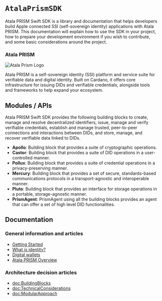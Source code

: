 # ``AtalaPrismSDK``

Atala PRISM Swift SDK is a library and documentation that helps developers build Apple connected SSI (self-sovereign identity) applications with Atala PRISM. This documentation will explain how to use the SDK in your project, how to prepare your development environment if you wish to contribute, and some basic considerations around the project.

### Atala PRISM

![Atala Prism Logo](logo)

Atala PRISM is a self-sovereign identity (SSI) platform and service suite for verifiable data and digital identity. Built on Cardano, it offers core infrastructure for issuing DIDs and verifiable credentials, alongside tools and frameworks to help expand your ecosystem.

## Modules / APIs

Atala PRISM Swift SDK provides the following building blocks to create, manage and resolve decentralized identifiers, issue, manage and verify verifiable credentials, establish and manage trusted, peer-to-peer connections and interactions between DIDs, and store, manage, and recover verifiable data linked to DIDs.

- __Apollo__: Building block that provides a suite of cryptographic operations.
- __Castor__: Building block that provides a suite of DID operations in a user-controlled manner.
- __Pollux__: Building block that provides a suite of credential operations in a privacy-preserving manner.
- __Mercury__: Building block that provides a set of secure, standards-based communications protocols in a transport-agnostic and interoperable manner.
- __Pluto__: Building block that provides an interface for storage operations in a portable, storage-agnostic manner.
- __PrismAgent__: PrismAgent using all the building blocks provides an agent that can offer a set of high level DID functionalities.

## Documentation

### General information and articles

- [Getting Started](https://docs.atalaprism.io/docs/getting-started)
- [What is identity?](https://docs.atalaprism.io/docs/concepts/what-is-identity)
- [Digital wallets](https://docs.atalaprism.io/docs/concepts/digital-wallets)
- [Atala PRISM Overview](https://docs.atalaprism.io/docs/atala-prism/overview)

### Architecture decision articles

- <doc:BuildingBlocks>
- <doc:TechnicalConsiderations>
- <doc:ModularApproach>
